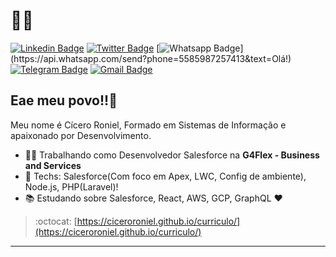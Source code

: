 # :man_technologist:

[![Linkedin Badge](https://img.shields.io/badge/-LinkedIn-blue?style=flat-square&logo=Linkedin&logoColor=white&link=https://www.linkedin.com/in/ciceroroniel/)](https://www.linkedin.com/in/ciceroroniel/)
[![Twitter Badge](https://img.shields.io/badge/-Twitter-1ca0f1?style=flat-square&labelColor=1ca0f1&logo=twitter&logoColor=white&link=https://twitter.com/CiceroRoniel)](https://twitter.com/CiceroRoniel)
[![Whatsapp Badge](https://img.shields.io/badge/-Whatsapp-4CA143?style=flat-square&labelColor=4CA143&logo=whatsapp&logoColor=white&link=https://api.whatsapp.com/send?phone=5585987257413&text=Olá!)](https://api.whatsapp.com/send?phone=5585987257413&text=Olá!)
[![Telegram Badge](https://img.shields.io/badge/-Telegram-1ca0f1?style=flat-square&labelColor=1ca0f1&logo=telegram&logoColor=white&link=https://t.me/CiceroR)](https://t.me/CiceroR)
[![Gmail Badge](https://img.shields.io/badge/-Gmail-c14438?style=flat-square&logo=Gmail&logoColor=white&link=mailto:cicero.roniel@gmail.com)](mailto:cicero.roniel@gmail.com)

## Eae meu povo!!👋

Meu nome é Cícero Roniel, Formado em Sistemas de Informação e apaixonado por Desenvolvimento.

- :man_technologist: Trabalhando como Desenvolvedor Salesforce na **G4Flex - Business and Services**
- :blue_heart: Techs: Salesforce(Com foco em Apex, LWC, Config de ambiente), Node.js, PHP(Laravel)!
- :books: Estudando sobre Salesforce, React, AWS, GCP, GraphQL  :heart:

> :octocat: [https://ciceroroniel.github.io/curriculo/](https://ciceroroniel.github.io/curriculo/)

---
